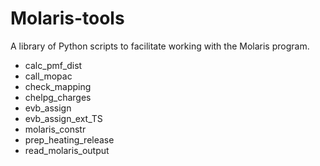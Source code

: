 # Molaris-tools

A library of Python scripts to facilitate working with the Molaris program.

* calc_pmf_dist
* call_mopac
* check_mapping
* chelpg_charges
* evb_assign
* evb_assign_ext_TS
* molaris_constr
* prep_heating_release
* read_molaris_output
